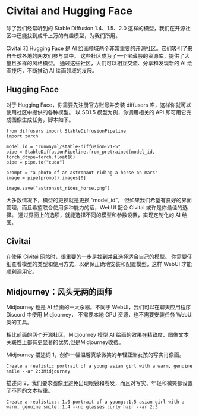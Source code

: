 # Civitai and Hugging Face
除了我们经常听到的 Stable Diffusion 1.4、1.5、2.0 这样的模型，我们在开源社区中还能找到成千上万的有趣模型，为我们所用。

Civitai 和 Hugging Face 是 AI 绘画领域两个非常重要的开源社区。它们吸引了来自全球各地的网友们参与其中。
这些社区成为了一个宝藏般的资源库，提供了大量且多样的风格模型。
通过这些社区，人们可以相互交流、分享和发现新的 AI 绘画技巧，不断推动 AI 绘画领域的发展。


## Hugging Face
对于 Hugging Face，你需要先注册官方账号并安装 diffusers 库，这样你就可以使用社区中提供的各种模型。
以 SD1.5 模型为例，你调用相关的 API 即可用它完成图像生成任务，脚本如下。
```
from diffusers import StableDiffusionPipeline
import torch

model_id = "runwayml/stable-diffusion-v1-5"
pipe = StableDiffusionPipeline.from_pretrained(model_id, torch_dtype=torch.float16)
pipe = pipe.to("cuda")

prompt = "a photo of an astronaut riding a horse on mars"
image = pipe(prompt).images[0]  
    
image.save("astronaut_rides_horse.png")
```
大多数情况下，模型的更换就是更换 “model_id”。
但如果我们希望有良好的界面管理，而且希望联合使用多种能力的话，WebUI 配合 Civitai 或许是你最佳的选择。
通过界面上的选项，就能选择不同的模型和参数设置，实现定制化的 AI 绘图。


## Civitai
在使用 Civitai 网站时，很重要的一步是找到并且选择适合自己的模型。
你需要仔细查看模型的类型和使用方式，以确保正确地安装和配置模型，这样 WebUI 才能顺利调用它。


## Midjourney：风头无两的画师
Midjourney 也是 AI 绘画的一大杀器。不同于 WebUI，我们可以在聊天应用程序 Discord 中使用 Midjourney，
不需要本地 GPU 资源，也不需要安装任务 WebUI 类的工具。

相比前面的两个开源社区，Midjourney 模型 AI 绘画的效果在精致度、图像文本关联性上都有更显著的优势,但是Midjourney收费。

Midjourney 描述词 1，创作一幅温馨真挚微笑的年轻亚洲女孩的写实肖像画。
```
Create a realistic portrait of a young asian girl with a warm, genuine smile --ar 2:3Midjourney 
```
描述词 2，我们要求图像里避免出现眼镜和卷发，而且对写实、年轻和微笑都设置了不同的文本权重。
```
Create a realistic::-1.0 portrait of a young::1.5 asian girl with a warm, genuine smile::1.4 --no glasses curly hair --ar 2:3
```